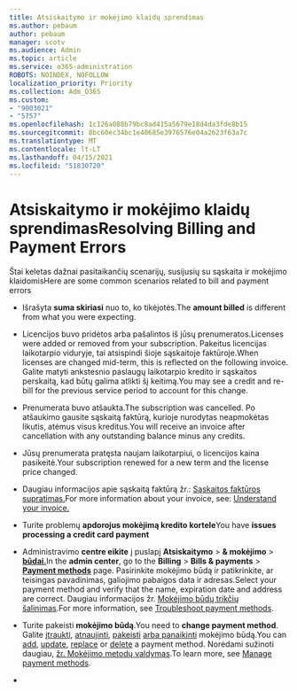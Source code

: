 ```yaml
---
title: Atsiskaitymo ir mokėjimo klaidų sprendimas
ms.author: pebaum
author: pebaum
manager: scotv
ms.audience: Admin
ms.topic: article
ms.service: o365-administration
ROBOTS: NOINDEX, NOFOLLOW
localization_priority: Priority
ms.collection: Adm_O365
ms.custom:
- "9003021"
- "5757"
ms.openlocfilehash: 1c126a088b79bc8ad415a5679e18d4da3fde8b15
ms.sourcegitcommit: 8bc60ec34bc1e40685e3976576e04a2623f63a7c
ms.translationtype: MT
ms.contentlocale: lt-LT
ms.lasthandoff: 04/15/2021
ms.locfileid: "51830720"
---
```

# <a name="resolving-billing-and-payment-errors"></a><span data-ttu-id="f1ec1-102">Atsiskaitymo ir mokėjimo klaidų sprendimas</span><span class="sxs-lookup"><span data-stu-id="f1ec1-102">Resolving Billing and Payment Errors</span></span>

<span data-ttu-id="f1ec1-103">Štai keletas dažnai pasitaikančių scenarijų, susijusių su sąskaita ir mokėjimo klaidomis</span><span class="sxs-lookup"><span data-stu-id="f1ec1-103">Here are some common scenarios related to bill and payment errors</span></span>

- <span data-ttu-id="f1ec1-104">Išrašyta  **suma skiriasi** nuo to, ko tikėjotės.</span><span class="sxs-lookup"><span data-stu-id="f1ec1-104">The  **amount billed** is different from what you were expecting.</span></span>
- <span data-ttu-id="f1ec1-105">Licencijos buvo pridėtos arba pašalintos iš jūsų prenumeratos.</span><span class="sxs-lookup"><span data-stu-id="f1ec1-105">Licenses were added or removed from your subscription.</span></span> <span data-ttu-id="f1ec1-106">Pakeitus licencijas laikotarpio viduryje, tai atsispindi šioje sąskaitoje faktūroje.</span><span class="sxs-lookup"><span data-stu-id="f1ec1-106">When licenses are changed mid-term, this is reflected on the following invoice.</span></span> <span data-ttu-id="f1ec1-107">Galite matyti ankstesnio paslaugų laikotarpio kredito ir sąskaitos perskaitą, kad būtų galima atlikti šį keitimą.</span><span class="sxs-lookup"><span data-stu-id="f1ec1-107">You may see a credit and re- bill for the previous service period to account for this change.</span></span>
- <span data-ttu-id="f1ec1-108">Prenumerata buvo atšaukta.</span><span class="sxs-lookup"><span data-stu-id="f1ec1-108">The subscription was cancelled.</span></span> <span data-ttu-id="f1ec1-109">Po atšaukimo gausite sąskaitą faktūrą, kurioje nurodytas neapmokėtas likutis, atėmus visus kreditus.</span><span class="sxs-lookup"><span data-stu-id="f1ec1-109">You will receive an invoice after cancellation with any outstanding balance minus any credits.</span></span>
- <span data-ttu-id="f1ec1-110">Jūsų prenumerata pratęsta naujam laikotarpiui, o licencijos kaina pasikeitė.</span><span class="sxs-lookup"><span data-stu-id="f1ec1-110">Your subscription renewed for a new term and the license price changed.</span></span>
- <span data-ttu-id="f1ec1-111">Daugiau informacijos apie sąskaitą faktūrą žr.:  [Sąskaitos faktūros supratimas.](https://docs.microsoft.com/microsoft-365/commerce/billing-and-payments/understand-your-invoice2)</span><span class="sxs-lookup"><span data-stu-id="f1ec1-111">For more information about your invoice, see:  [Understand your invoice.](https://docs.microsoft.com/microsoft-365/commerce/billing-and-payments/understand-your-invoice2)</span></span>
- <span data-ttu-id="f1ec1-112">Turite problemų  **apdorojus mokėjimą kredito kortele**</span><span class="sxs-lookup"><span data-stu-id="f1ec1-112">You have  **issues processing a credit card payment**</span></span>
- <span data-ttu-id="f1ec1-113">Administravimo **centre eikite** į puslapį **Atsiskaitymo**   >   **& mokėjimo**   >   **[būdai.](https://go.microsoft.com/fwlink/p/?linkid=2018806)**</span><span class="sxs-lookup"><span data-stu-id="f1ec1-113">In the  **admin center**, go to the  **Billing**  >  **Bills & payments**  >  **[Payment methods](https://go.microsoft.com/fwlink/p/?linkid=2018806)** page.</span></span> <span data-ttu-id="f1ec1-114">Pasirinkite mokėjimo būdą ir patikrinkite, ar teisingas pavadinimas, galiojimo pabaigos data ir adresas.</span><span class="sxs-lookup"><span data-stu-id="f1ec1-114">Select your payment method and verify that the name, expiration date and address are correct.</span></span> <span data-ttu-id="f1ec1-115">Daugiau informacijos žr.  [Mokėjimo būdų trikčių šalinimas](https://docs.microsoft.com/microsoft-365/commerce/billing-and-payments/manage-payment-methods#troubleshoot-payment-methods).</span><span class="sxs-lookup"><span data-stu-id="f1ec1-115">For more information, see  [Troubleshoot payment methods](https://docs.microsoft.com/microsoft-365/commerce/billing-and-payments/manage-payment-methods#troubleshoot-payment-methods).</span></span>

- <span data-ttu-id="f1ec1-116">Turite pakeisti  **mokėjimo būdą**.</span><span class="sxs-lookup"><span data-stu-id="f1ec1-116">You need to  **change payment method**.</span></span> <span data-ttu-id="f1ec1-117">Galite [įtraukti](https://docs.microsoft.com/microsoft-365/commerce/billing-and-payments/manage-payment-methods?view=o365-worldwide#add-a-payment-method),  [atnaujinti](https://docs.microsoft.com/microsoft-365/commerce/billing-and-payments/manage-payment-methods?view=o365-worldwide#update-payment-method-details),  [pakeisti](https://docs.microsoft.com/microsoft-365/commerce/billing-and-payments/manage-payment-methods?view=o365-worldwide#replace-a-payment-method)  [arba panaikinti](https://docs.microsoft.com/microsoft-365/commerce/billing-and-payments/manage-payment-methods?view=o365-worldwide#delete-a-payment-method)  mokėjimo būdą.</span><span class="sxs-lookup"><span data-stu-id="f1ec1-117">You can [add](https://docs.microsoft.com/microsoft-365/commerce/billing-and-payments/manage-payment-methods?view=o365-worldwide#add-a-payment-method),  [update](https://docs.microsoft.com/microsoft-365/commerce/billing-and-payments/manage-payment-methods?view=o365-worldwide#update-payment-method-details),  [replace](https://docs.microsoft.com/microsoft-365/commerce/billing-and-payments/manage-payment-methods?view=o365-worldwide#replace-a-payment-method)  or  [delete](https://docs.microsoft.com/microsoft-365/commerce/billing-and-payments/manage-payment-methods?view=o365-worldwide#delete-a-payment-method)  a payment method.</span></span> <span data-ttu-id="f1ec1-118">Norėdami sužinoti daugiau,  [žr. Mokėjimo metodų valdymas](https://docs.microsoft.com/microsoft-365/commerce/billing-and-payments/manage-payment-methods?view=o365-worldwide).</span><span class="sxs-lookup"><span data-stu-id="f1ec1-118">To learn more, see  [Manage payment methods](https://docs.microsoft.com/microsoft-365/commerce/billing-and-payments/manage-payment-methods?view=o365-worldwide).</span></span>
- 
